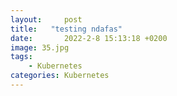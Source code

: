 ```yaml
---
layout:     post
title:   "testing ndafas"
date:       2022-2-8 15:13:18 +0200
image: 35.jpg
tags:
    - Kubernetes
categories: Kubernetes
---
```

